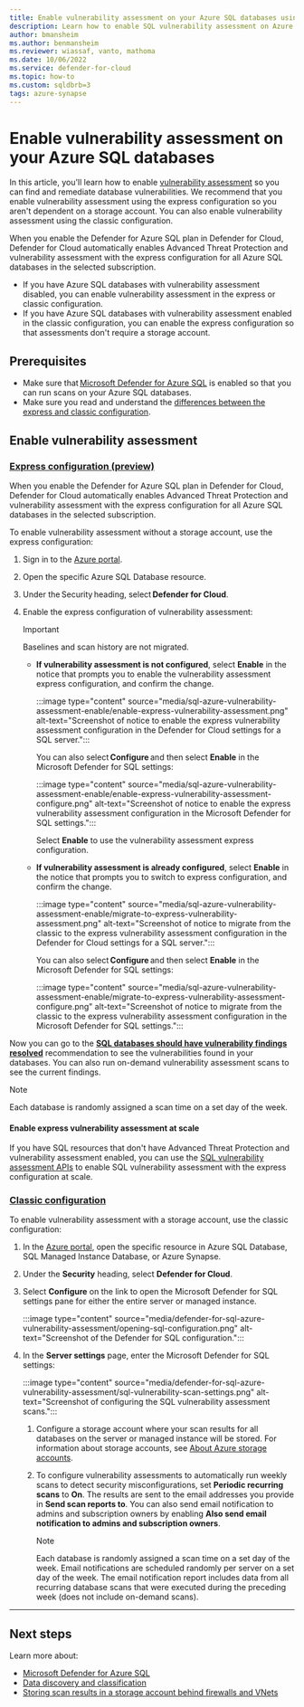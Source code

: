 ```yaml
---
title: Enable vulnerability assessment on your Azure SQL databases using Microsoft Defender for Cloud
description: Learn how to enable SQL vulnerability assessment on Azure SQL Database, Azure SQL Managed Instance, and Azure Synapse Analytics.
author: bmansheim
ms.author: benmansheim
ms.reviewer: wiassaf, vanto, mathoma
ms.date: 10/06/2022
ms.service: defender-for-cloud
ms.topic: how-to
ms.custom: sqldbrb=3
tags: azure-synapse
---
```


# Enable vulnerability assessment on your Azure SQL databases

In this article, you'll learn how to enable [vulnerability assessment](sql-azure-vulnerability-assessment-overview.md) so you can find and remediate database vulnerabilities. We recommend that you enable vulnerability assessment using the express configuration so you aren't dependent on a storage account. You can also enable vulnerability assessment using the classic configuration.

When you enable the Defender for Azure SQL plan in Defender for Cloud, Defender for Cloud automatically enables Advanced Threat Protection and vulnerability assessment with the express configuration for all Azure SQL databases in the selected subscription.

- If you have Azure SQL databases with vulnerability assessment disabled, you can enable vulnerability assessment in the express or classic configuration.
- If you have Azure SQL databases with vulnerability assessment enabled in the classic configuration, you can enable the express configuration so that assessments don't require a storage account.

## Prerequisites

- Make sure that [Microsoft Defender for Azure SQL](defender-for-databases-introduction.md) is enabled so that you can run scans on your Azure SQL databases.
- Make sure you read and understand the [differences between the express and classic configuration](sql-azure-vulnerability-assessment-overview.md#whats-the-difference-between-the-express-and-classic-configuration).

## Enable vulnerability assessment

### [Express configuration (preview)](#tab/express)

When you enable the Defender for Azure SQL plan in Defender for Cloud, Defender for Cloud automatically enables Advanced Threat Protection and vulnerability assessment with the express configuration for all Azure SQL databases in the selected subscription.

To enable vulnerability assessment without a storage account, use the express configuration:

1. Sign in to the [Azure portal](https://portal.azure.com/).
1. Open the specific Azure SQL Database resource. 
1. Under the Security heading, select **Defender for Cloud**.
1. Enable the express configuration of vulnerability assessment:
   
   > [!IMPORTANT]
   > Baselines and scan history are not migrated.
   
   - **If vulnerability assessment is not configured**, select **Enable** in the notice that prompts you to enable the vulnerability assessment express configuration, and confirm the change.

      :::image type="content" source="media/sql-azure-vulnerability-assessment-enable/enable-express-vulnerability-assessment.png" alt-text="Screenshot of notice to enable the express vulnerability assessment configuration in the Defender for Cloud settings for a SQL server.":::

      You can also select **Configure** and then select **Enable** in the Microsoft Defender for SQL settings:

      :::image type="content" source="media/sql-azure-vulnerability-assessment-enable/enable-express-vulnerability-assessment-configure.png" alt-text="Screenshot of notice to enable the express vulnerability assessment configuration in the Microsoft Defender for SQL settings.":::

      Select **Enable** to use the vulnerability assessment express configuration.

   - **If vulnerability assessment is already configured**, select **Enable** in the notice that prompts you to switch to express configuration, and confirm the change.

      :::image type="content" source="media/sql-azure-vulnerability-assessment-enable/migrate-to-express-vulnerability-assessment.png" alt-text="Screenshot of notice to migrate from the classic to the express vulnerability assessment configuration in the Defender for Cloud settings for a SQL server.":::

      You can also select **Configure** and then select **Enable** in the Microsoft Defender for SQL settings:
 
      :::image type="content" source="media/sql-azure-vulnerability-assessment-enable/migrate-to-express-vulnerability-assessment-configure.png" alt-text="Screenshot of notice to migrate from the classic to the express vulnerability assessment configuration in the Microsoft Defender for SQL settings.":::

Now you can go to the [**SQL databases should have vulnerability findings resolved**](https://ms.portal.azure.com/#view/Microsoft_Azure_Security_AzureDefenderForData/SqlVaServersRecommendationDetailsBlade/assessmentKey/82e20e14-edc5-4373-bfc4-f13121257c37) recommendation to see the vulnerabilities found in your databases. You can also run on-demand vulnerability assessment scans to see the current findings.

> [!NOTE] 
> Each database is randomly assigned a scan time on a set day of the week.

#### Enable express vulnerability assessment at scale

If you have SQL resources that don't have Advanced Threat Protection and vulnerability assessment enabled, you can use the [SQL vulnerability assessment APIs](sql-azure-vulnerability-assessment-manage.md#manage-vulnerability-assessments-programmatically) to enable SQL vulnerability assessment with the express configuration at scale.

### [Classic configuration](#tab/classic)

To enable vulnerability assessment with a storage account, use the classic configuration:

1. In the [Azure portal](https://portal.azure.com), open the specific resource in Azure SQL Database, SQL Managed Instance Database, or Azure Synapse.

1. Under the **Security** heading, select **Defender for Cloud**.

1. Select **Configure** on the link to open the Microsoft Defender for SQL settings pane for either the entire server or managed instance.

    :::image type="content" source="media/defender-for-sql-azure-vulnerability-assessment/opening-sql-configuration.png" alt-text="Screenshot of the Defender for SQL configuration.":::

1. In the **Server settings** page, enter the Microsoft Defender for SQL settings:

    :::image type="content" source="media/defender-for-sql-azure-vulnerability-assessment/sql-vulnerability-scan-settings.png" alt-text="Screenshot of configuring the SQL vulnerability assessment scans.":::

    1. Configure a storage account where your scan results for all databases on the server or managed instance will be stored. For information about storage accounts, see [About Azure storage accounts](../storage/common/storage-account-create.md).

    1. To configure vulnerability assessments to automatically run weekly scans to detect security misconfigurations, set **Periodic recurring scans** to **On**. The results are sent to the email addresses you provide in **Send scan reports to**. You can also send email notification to admins and subscription owners by enabling **Also send email notification to admins and subscription owners**.

       > [!NOTE] 
       > Each database is randomly assigned a scan time on a set day of the week. Email notifications are scheduled randomly per server on a set day of the week. The email notification report includes data from all recurring database scans that were executed during the preceding week (does not include on-demand scans).

---

## Next steps  

Learn more about:

- [Microsoft Defender for Azure SQL](defender-for-sql-introduction.md)
- [Data discovery and classification](/azure/azure-sql/database/data-discovery-and-classification-overview)
- [Storing scan results in a storage account behind firewalls and VNets](/azure/azure-sql/database/sql-database-vulnerability-assessment-storage)
